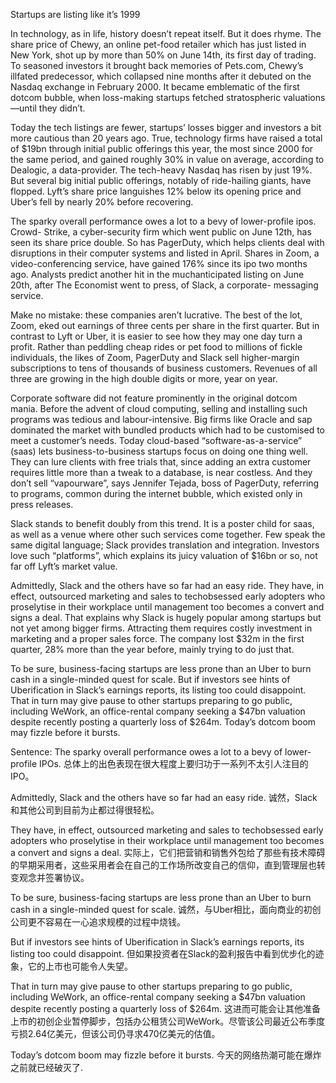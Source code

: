 Startups are listing like it’s 1999

In technology, as in life, history doesn’t repeat itself. But it does rhyme. The share price of Chewy, an online pet-food retailer which has just listed in New York, shot up by more than 50% on June 14th, its first day of trading. To seasoned investors it brought back memories of Pets.com, Chewy’s illfated predecessor, which collapsed nine months after it debuted on the Nasdaq exchange in February 2000. It became emblematic of the first dotcom bubble, when loss-making startups fetched stratospheric valuations—until they didn’t.

Today the tech listings are fewer, startups’ losses bigger and investors a bit more cautious than 20 years ago. True, technology firms have raised a total of $19bn through initial public offerings this year, the most since 2000 for the same period, and gained roughly 30% in value on average, according to Dealogic, a data-provider. The tech-heavy Nasdaq has risen by just 19%. But several big initial public offerings, notably of ride-hailing giants, have flopped. Lyft’s share price languishes 12% below its opening price and Uber’s fell by nearly 20% before recovering.

The sparky overall performance owes a lot to a bevy of lower-profile ipos. Crowd- Strike, a cyber-security firm which went public on June 12th, has seen its share price double. So has PagerDuty, which helps clients deal with disruptions in their computer systems and listed in April. Shares in Zoom, a video-conferencing service, have gained 176% since its ipo two months ago. Analysts predict another hit in the muchanticipated listing on June 20th, after The Economist went to press, of Slack, a corporate- messaging service.

Make no mistake: these companies aren’t lucrative. The best of the lot, Zoom, eked out earnings of three cents per share in the first quarter. But in contrast to Lyft or Uber, it is easier to see how they may one day turn a profit. Rather than peddling cheap rides or pet food to millions of fickle individuals, the likes of Zoom, PagerDuty and Slack sell higher-margin subscriptions to tens of thousands of business customers. Revenues of all three are growing in the high double digits or more, year on year.

Corporate software did not feature prominently in the original dotcom mania. Before the advent of cloud computing, selling and installing such programs was tedious and labour-intensive. Big firms like Oracle and sap dominated the market with bundled products which had to be customised to meet a customer’s needs. Today cloud-based “software-as-a-service” (saas) lets business-to-business startups focus on doing one thing well. They can lure clients with free trials that, since adding an extra customer requires little more than a tweak to a database, is near costless. And they don’t sell “vapourware”, says Jennifer Tejada, boss of PagerDuty, referring to programs, common during the internet bubble, which existed only in press releases.

Slack stands to benefit doubly from this trend. It is a poster child for saas, as well as a venue where other such services come together. Few speak the same digital language; Slack provides translation and integration. Investors love such “platforms”, which explains its juicy valuation of $16bn or so, not far off Lyft’s market value.

Admittedly, Slack and the others have so far had an easy ride. They have, in effect, outsourced marketing and sales to techobsessed early adopters who proselytise in their workplace until management too becomes a convert and signs a deal. That explains why Slack is hugely popular among startups but not yet among bigger firms. Attracting them requires costly investment in marketing and a proper sales force. The company lost $32m in the first quarter, 28% more than the year before, mainly trying to do just that.

To be sure, business-facing startups are less prone than an Uber to burn cash in a single-minded quest for scale. But if investors see hints of Uberification in Slack’s earnings reports, its listing too could disappoint. That in turn may give pause to other startups preparing to go public, including WeWork, an office-rental company seeking a $47bn valuation despite recently posting a quarterly loss of $264m. Today’s dotcom boom may fizzle before it bursts.

Sentence:
The sparky overall performance owes a lot to a bevy of lower-profile IPOs.
总体上的出色表现在很大程度上要归功于一系列不太引人注目的IPO。

Admittedly, Slack and the others have so far had an easy ride.
诚然，Slack和其他公司到目前为止都过得很轻松。

They have, in effect, outsourced marketing and sales to techobsessed early adopters who proselytise in their workplace until management too becomes a convert and signs a deal.
实际上，它们把营销和销售外包给了那些有技术障碍的早期采用者，这些采用者会在自己的工作场所改变自己的信仰，直到管理层也转变观念并签署协议。

To be sure, business-facing startups are less prone than an Uber to burn cash in a single-minded quest for scale.
诚然，与Uber相比，面向商业的初创公司更不容易在一心追求规模的过程中烧钱。

But if investors see hints of Uberification in Slack’s earnings reports, its listing too could disappoint.
但如果投资者在Slack的盈利报告中看到优步化的迹象，它的上市也可能令人失望。

That in turn may give pause to other startups preparing to go public, including WeWork, an office-rental company seeking a $47bn valuation despite recently posting a quarterly loss of $264m.
这进而可能会让其他准备上市的初创企业暂停脚步，包括办公租赁公司WeWork。尽管该公司最近公布季度亏损2.64亿美元，但该公司仍寻求470亿美元的估值。

Today’s dotcom boom may fizzle before it bursts.
今天的网络热潮可能在爆炸之前就已经破灭了.